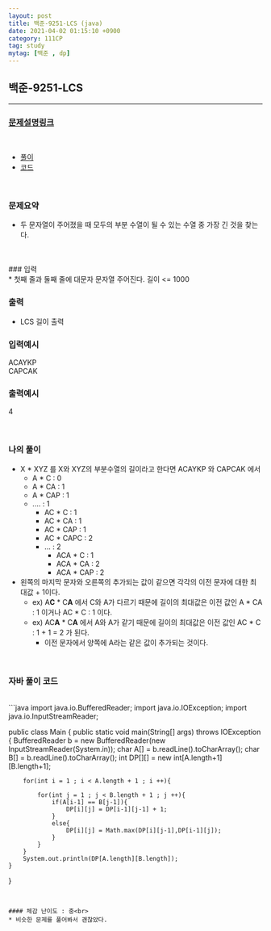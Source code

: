```yaml
---
layout: post
title: 백준-9251-LCS (java)
date: 2021-04-02 01:15:10 +0900
category: 111CP
tag: study
mytag: [백준 , dp]
---
```


## 백준-9251-LCS

---
### [문제설명링크   ](https://www.acmicpc.net/problem/9251)
<br>  
  
* [풀이](#나의-풀이)
* [코드](#자바-풀이-코드)  

<br>  

### 문제요약 

* 두 문자열이 주어졌을 때 모두의 부분 수열이 될 수 있는 수열 중 가장 긴 것을 찾는다.

<br>  


<br>
### 입력<br>
* 첫째 줄과 둘째 줄에 대문자 문자열 주어진다. 길이 <= 1000


### 출력  <br>   

* LCS 길이 출력



### 입력예시<br>  

ACAYKP<br>
CAPCAK<br>

### 출력예시<br>    

4
 


<br>

### 나의 풀이<br>  

* X * XYZ 를 X와 XYZ의 부분수열의 길이라고 한다면 ACAYKP 와 CAPCAK 에서
	* A * C : 0  
	* A * CA : 1 
	* A * CAP : 1
	* ....  : 1
		* AC * C : 1
		* AC * CA : 1
		* AC * CAP : 1
		* AC * CAPC : 2
		* ... : 2
			* ACA * C : 1
			* ACA * CA : 2
			* ACA * CAP : 2
* 왼쪽의 마지막 문자와 오른쪽의 추가되는 값이 같으면 각각의 이전 문자에 대한 최대값 + 1이다.  
	* ex) A**C** * C**A** 에서 C와 A가 다르기 때문에 길이의 최대값은 이전 값인 A * CA :  1 이거나 AC * C : 1 이다. 
	* ex) AC**A** * C**A** 에서 A와 A가 같기 때문에 길이의 최대값은 이전 값인 AC * C : 1 + 1  = 2 가 된다.
		 * 이전 문자에서 양쪽에  A라는 같은 값이 추가되는 것이다. 

<br>  
 	
 
### 자바 풀이 코드  

<br>
```java
import java.io.BufferedReader;
import java.io.IOException;
import java.io.InputStreamReader;

public class Main {
    public static void main(String[] args) throws IOException {
        BufferedReader b = new BufferedReader(new InputStreamReader(System.in));
        char A[] = b.readLine().toCharArray();
        char B[] = b.readLine().toCharArray();
        int DP[][] = new int[A.length+1][B.length+1];

        for(int i = 1 ; i < A.length + 1 ; i ++){

            for(int j = 1 ; j < B.length + 1 ; j ++){
                if(A[i-1] == B[j-1]){
                    DP[i][j] = DP[i-1][j-1] + 1;
                }
                else{
                    DP[i][j] = Math.max(DP[i][j-1],DP[i-1][j]);
                }
            }
        }
        System.out.println(DP[A.length][B.length]);
    }
}

```


#### 체감 난이도 : 중<br>  
* 비슷한 문제를 풀어봐서 괜찮았다.